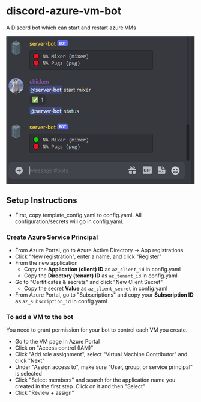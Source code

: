 # discord-azure-vm-bot
A Discord bot which can start and restart azure VMs

![example](/docs/example.png)

## Setup Instructions

- First, copy template_config.yaml to config.yaml. All configuration/secrets will go in config.yaml.

### Create Azure Service Principal
  - From Azure Portal, go to Azure Active Directory -> App registrations
  - Click "New registration", enter a name, and click "Register"
  - From the new application
    - Copy the **Application (client) ID** as `az_client_id` in config.yaml
    - Copy the **Directory (tenant) ID** as `az_tenant_id` in config.yaml
  - Go to "Certificates & secrets" and click "New Client Secret"
    - Copy the secret **Value** as `az_client_secret` in config.yaml
  - From Azure Portal, go to "Subscriptions" and copy your **Subscription ID** as `az_subscription_id` in config.yaml

### To add a VM to the bot
You need to grant permission for your bot to control each VM you create.

- Go to the VM page in Azure Portal
- Click on "Access control (IAM)"
- Click "Add role assignment", select "Virtual Machine Contributor" and click "Next"
- Under "Assign access to", make sure "User, group, or service principal" is selected
- Click "Select members" and search for the application name you created in the first step. Click on it and then "Select"
- Click "Review + assign"
